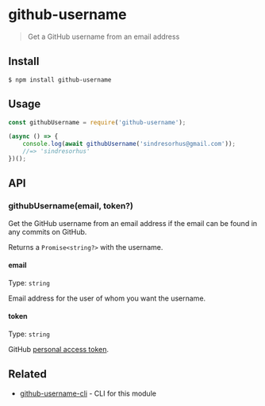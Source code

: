 # github-username

> Get a GitHub username from an email address

## Install

```
$ npm install github-username
```

## Usage

```js
const githubUsername = require('github-username');

(async () => {
	console.log(await githubUsername('sindresorhus@gmail.com'));
	//=> 'sindresorhus'
})();
```

## API

### githubUsername(email, token?)

Get the GitHub username from an email address if the email can be found in any commits on GitHub.

Returns a `Promise<string?>` with the username.

#### email

Type: `string`

Email address for the user of whom you want the username.

#### token

Type: `string`

GitHub [personal access token](https://github.com/settings/tokens/new).

## Related

- [github-username-cli](https://github.com/sindresorhus/github-username-cli) - CLI for this module
